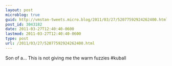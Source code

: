 ```yaml
---
layout: post
microblog: true
guid: http://vmstan-tweets.micro.blog/2011/03/27/52077592924262400.html
post_id: 3043182
date: 2011-03-27T12:40:40-0600
lastmod: 2011-03-27T12:40:40-0600
type: post
url: /2011/03/27/52077592924262400.html
---
```

Son of a... This is not giving me the warm fuzzies #kuball

